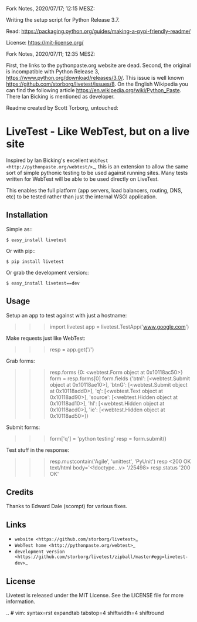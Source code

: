 Fork Notes, 2020/07/17; 12:15 MESZ:

Writing the setup script for Python Release 3.7.

Read: https://packaging.python.org/guides/making-a-pypi-friendly-readme/

License: https://mit-license.org/


Fork Notes, 2020/07/11; 12:35 MESZ:

First, the links to the pythonpaste.org website are dead. Second, the original is incompatible with Python Release 3, https://www.python.org/download/releases/3.0/. This issue is well known https://github.com/storborg/livetest/issues/8. On the English Wikipedia you can find the following article https://en.wikipedia.org/wiki/Python_Paste. There Ian Bicking is mentioned as developer.

Readme created by Scott Torborg, untouched:

LiveTest - Like WebTest, but on a live site
===========================================

Inspired by Ian Bicking's excellent `WebTest <http://pythonpaste.org/webtest/>`_, this is an extension to allow the same sort of simple pythonic testing to be used against running sites. Many tests written for WebTest will be able to be used directly on LiveTest.

This enables the full platform (app servers, load balancers, routing, DNS, etc) to be tested rather than just the internal WSGI application.

Installation
------------

Simple as::

    $ easy_install livetest

Or with pip::

    $ pip install livetest

Or grab the development version::

    $ easy_install livetest==dev


Usage
-----

Setup an app to test against with just a hostname:

>>> import livetest
>>> app = livetest.TestApp('www.google.com')

Make requests just like WebTest:

>>> resp = app.get('/')

Grab forms:

>>> resp.forms
{0: <webtest.Form object at 0x10118ac50>}
>>> form = resp.forms[0]
>>> form.fields
{'btnI': [<webtest.Submit object at 0x10118ae10>],
 'btnG': [<webtest.Submit object at 0x10118add0>],
 'q': [<webtest.Text object at 0x10118ad90>],
 'source': [<webtest.Hidden object at 0x10118ad10>],
 'hl': [<webtest.Hidden object at 0x10118acd0>],
 'ie': [<webtest.Hidden object at 0x10118ad50>]}

Submit forms:

>>> form['q'] = 'python testing'
>>> resp = form.submit()

Test stuff in the response:

>>> resp.mustcontain('Agile', 'unittest', 'PyUnit')
>>> resp
<200 OK text/html body='<!doctype...v>  '/25498>
>>> resp.status
'200 OK'


Credits
-------
Thanks to Edward Dale (scompt) for various fixes.


Links
-----
* `website <https://github.com/storborg/livetest>`_
* `WebTest home <http://pythonpaste.org/webtest>`_
* `development version <https://github.com/storborg/livetest/zipball/master#egg=livetest-dev>`_


License
-------

Livetest is released under the MIT License. See the LICENSE file for more information.


.. # vim: syntax=rst expandtab tabstop=4 shiftwidth=4 shiftround

